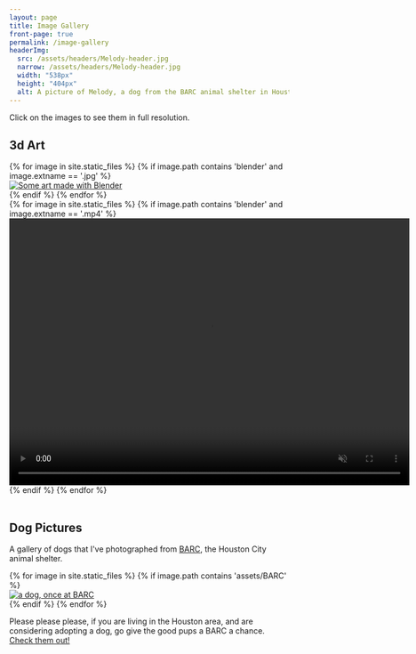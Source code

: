 ```yaml
---
layout: page
title: Image Gallery
front-page: true
permalink: /image-gallery
headerImg:
  src: /assets/headers/Melody-header.jpg
  narrow: /assets/headers/Melody-header.jpg
  width: "538px"
  height: "404px"
  alt: A picture of Melody, a dog from the BARC animal shelter in Houston
---
```


Click on the images to see them in full resolution.

## 3d Art

<div id="#blender"></div>

<div class="gallery-wrap">
  {% for image in site.static_files %}
    {% if image.path contains 'blender' and image.extname == '.jpg' %}
      <div class="pictureBox">
        <div class="innerBox">
            <a href="{{site.baseurl}}/assets/full_res/blender/{{image.basename}}.png">
              <img src="{{ site.baseurl }}{{ image.path }}" alt="Some art made with Blender">
            </a>
        </div>
      </div>
    {% endif %}
  {% endfor %}
</div>

<div class="gallery-wrap">
  {% for image in site.static_files %}
    {% if image.path contains 'blender' and image.extname == '.mp4' %}
        <video muted loop controls width="720" height="480">
            <source src="{{ site.baseurl }}{{ image.path }}" type="video/mp4" alt="a video made with Blender"/>
        </video>
    {% endif %}
  {% endfor %}
</div>

<br/>

## Dog Pictures

<div id="#dog-pictures"></div>

A gallery of dogs that I've photographed from [BARC](http://www.houstontx.gov/barc/), the Houston City animal shelter.

<div class="gallery-wrap">
  {% for image in site.static_files %}
    {% if image.path contains 'assets/BARC' %}
      <div class="pictureBox">
        <div class="innerBox">
            <a href="{{site.baseurl}}{{image.path }}">
              <img src="{{ site.baseurl }}{{ image.path }}" alt="a dog, once at BARC">
            </a>
        </div>
      </div>
    {% endif %}
  {% endfor %}
</div>

Please please please, if you are living in the Houston area, and are considering adopting a dog, go give the
good pups a BARC a chance. [Check them out!](http://barcly.houstonbarcfoundation.org/#!/home)
